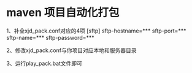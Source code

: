 # maven 项目自动化打包

1、补全xjd_pack.conf对应的4项
[sftp]
sftp-hostname=***
sftp-port=***
sftp-name=***
sftp-password=***

2、修改xjd_pack.conf与你项目对应本地和服务器目录

3、运行play_pack.bat文件即可
